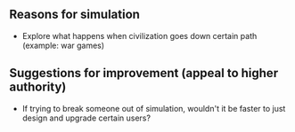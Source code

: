 ## Reasons for simulation
- Explore what happens when civilization goes down certain path (example: war games)

## Suggestions for improvement (appeal to higher authority)
- If trying to break someone out of simulation, wouldn't it be faster to just design and upgrade certain users?
